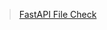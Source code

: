 > [FastAPI File Check](https://codingdog.tistory.com/entry/fastapi-%ED%8C%8C%EC%9D%BC-%EC%82%AC%EC%9D%B4%EC%A6%88-%EC%A0%9C%ED%95%9C%EC%9D%84-%EA%B2%80%EC%82%AC%ED%95%98%EB%8A%94-%EB%B0%A9%EB%B2%95%EC%9D%84-%EC%95%8C%EC%95%84%EB%B4%85%EC%8B%9C%EB%8B%A4)
